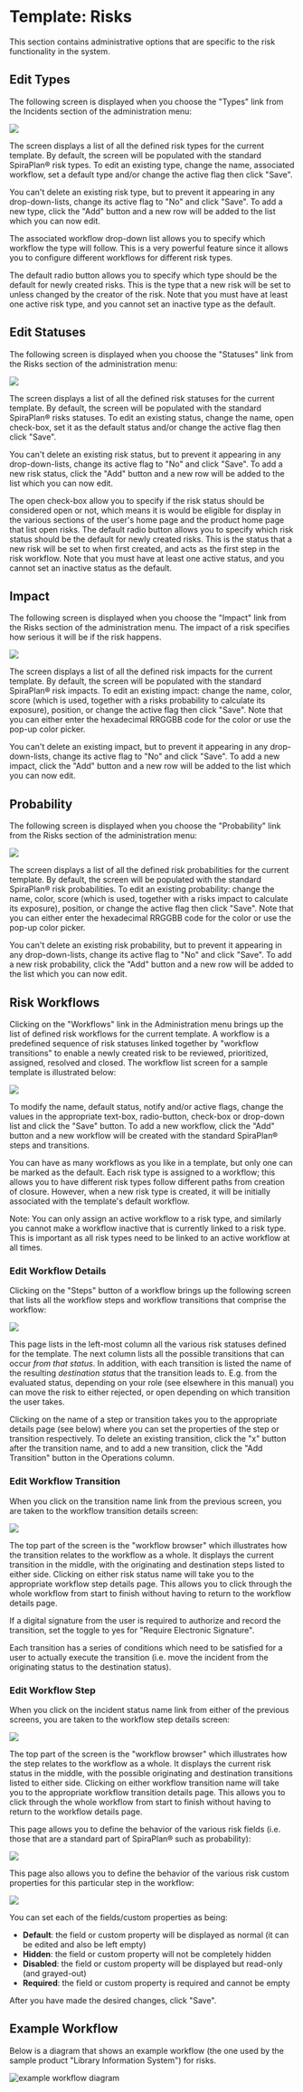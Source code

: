 # Template: Risks

This section contains administrative options that are specific to the risk functionality in the system.


## Edit Types

The following screen is displayed when you choose the "Types" link from the Incidents section of the administration menu:

![](img/Template_Risks_167.png)

The screen displays a list of all the defined risk types for the current template. By default, the screen will be populated with the standard SpiraPlan® risk types. To edit an existing type, change the name, associated workflow, set a default type and/or change the active flag then click "Save".

You can't delete an existing risk type, but to prevent it appearing in any drop-down-lists, change its active flag to "No" and click "Save". To add a new type, click the "Add" button and a new row will be added to the list which you can now edit.

The associated workflow drop-down list allows you to specify which workflow the type will follow. This is a very powerful feature since it allows you to configure different workflows for different risk types.

The default radio button allows you to specify which type should be the default for newly created risks. This is the type that a new risk will be set to unless changed by the creator of the risk. Note that you must have at least one active risk type, and you cannot set an inactive type as the default.


## Edit Statuses

The following screen is displayed when you choose the "Statuses" link from the Risks section of the administration menu:

![](img/Template_Risks_168.png)

The screen displays a list of all the defined risk statuses for the current template. By default, the screen will be populated with the standard SpiraPlan® risks statuses. To edit an existing status, change the name, open check-box, set it as the default status and/or change the active flag then click "Save".

You can't delete an existing risk status, but to prevent it appearing in any drop-down-lists, change its active flag to "No" and click "Save". To add a new risk status, click the "Add" button and a new row will be added to the list which you can now edit.

The open check-box allow you to specify if the risk status should be considered open or not, which means it is would be eligible for display in the various sections of the user's home page and the product home page that list open risks. The default radio button allows you to specify which risk status should be the default for newly created risks. This is the status that a new risk will be set to when first created, and acts as the first step in the risk workflow. Note that you must have at least one active status, and you cannot set an inactive status as the default.


## Impact

The following screen is displayed when you choose the "Impact" link from the Risks section of the administration menu. The impact of a risk specifies how serious it will be if the risk happens.

![](img/Template_Risks_169.png)

The screen displays a list of all the defined risk impacts for the current template. By default, the screen will be populated with the standard SpiraPlan® risk impacts. To edit an existing impact: change the name, color, score (which is used, together with a risks probability to calculate its exposure), position, or change the active flag then click "Save". Note that you can either enter the hexadecimal RRGGBB code for the color or use the pop-up color picker.

You can't delete an existing impact, but to prevent it appearing in any drop-down-lists, change its active flag to "No" and click "Save". To add a new impact, click the "Add" button and a new row will be added to the list which you can now edit.


## Probability

The following screen is displayed when you choose the "Probability" link from the Risks section of the administration menu:

![](img/Template_Risks_170.png)

The screen displays a list of all the defined risk probabilities for the current template. By default, the screen will be populated with the standard SpiraPlan® risk probabilities. To edit an existing probability:
change the name, color, score (which is used, together with a risks impact to calculate its exposure), position, or change the active flag then click "Save". Note that you can either enter the hexadecimal RRGGBB code for the color or use the pop-up color picker.

You can't delete an existing risk probability, but to prevent it appearing in any drop-down-lists, change its active flag to "No" and click "Save". To add a new risk probability, click the "Add" button and a new row will be added to the list which you can now edit.


## Risk Workflows

Clicking on the "Workflows" link in the Administration menu brings up the list of defined risk workflows for the current template. A workflow is a predefined sequence of risk statuses linked together by "workflow transitions" to enable a newly created risk to be reviewed, prioritized, assigned, resolved and closed. The workflow list screen for a sample template is illustrated below:

![](img/Template_Risks_171.png)

To modify the name, default status, notify and/or active flags, change the values in the appropriate text-box, radio-button, check-box or drop-down list and click the "Save" button. To add a new workflow, click the "Add" button and a new workflow will be created with the standard SpiraPlan® steps and transitions.

You can have as many workflows as you like in a template, but only one can be marked as the default. Each risk type is assigned to a workflow;
this allows you to have different risk types follow different paths from creation of closure. However, when a new risk type is created, it will be initially associated with the template's default workflow.

Note: You can only assign an active workflow to a risk type, and similarly you cannot make a workflow inactive that is currently linked to a risk type. This is important as all risk types need to be linked to an active workflow at all times.


### Edit Workflow Details

Clicking on the "Steps" button of a workflow brings up the following screen that lists all the workflow steps and workflow transitions that comprise the workflow:

![](img/Template_Risks_172.png)

This page lists in the left-most column all the various risk statuses defined for the template. The next column lists all the possible transitions that can occur *from that status*. In addition, with each transition is listed the name of the resulting *destination status* that the transition leads to. E.g. from the evaluated status, depending on your role (see elsewhere in this manual) you can move the risk to either rejected, or open depending on which transition the user takes.

Clicking on the name of a step or transition takes you to the appropriate details page (see below) where you can set the properties of the step or transition respectively. To delete an existing transition, click the "x" button after the transition name, and to add a new transition, click the "Add Transition" button in the Operations column.


### Edit Workflow Transition

When you click on the transition name link from the previous screen, you are taken to the workflow transition details screen:

![](img/Template_Risks_173.png)

The top part of the screen is the "workflow browser" which illustrates how the transition relates to the workflow as a whole. It displays the current transition in the middle, with the originating and destination steps listed to either side. Clicking on either risk status name will take you to the appropriate workflow step details page. This allows you to click through the whole workflow from start to finish without having to return to the workflow details page.

If a digital signature from the user is required to authorize and record the transition, set the toggle to yes for "Require Electronic Signature".

Each transition has a series of conditions which need to be satisfied for a user to actually execute the transition (i.e. move the incident from the originating status to the destination status).


### Edit Workflow Step

When you click on the incident status name link from either of the previous screens, you are taken to the workflow step details screen:

![](img/Template_Risks_174.png)

The top part of the screen is the "workflow browser" which illustrates how the step relates to the workflow as a whole. It displays the current risk status in the middle, with the possible originating and destination transitions listed to either side. Clicking on either workflow transition name will take you to the appropriate workflow transition details page. This allows you to click through the whole workflow from start to finish without having to return to the workflow details page.

This page allows you to define the behavior of the various risk fields (i.e. those that are a standard part of SpiraPlan® such as probability):

![](img/Template_Risks_175.png)

This page also allows you to define the behavior of the various risk custom properties for this particular step in the workflow:

![](img/Template_Risks_176.png)

You can set each of the fields/custom properties as being:

- **Default**: the field or custom property will be displayed as normal (it can be edited and also be left empty)
- **Hidden**: the field or custom property will not be completely hidden
- **Disabled**: the field or custom property will be displayed but read-only (and grayed-out)
- **Required**: the field or custom property is required and cannot be empty

After you have made the desired changes, click "Save".


## Example Workflow
Below is a diagram that shows an example workflow (the one used by the sample product "Library Information System") for risks.

![example workflow diagram](img/Template_Risks_WorkflowDiagram.png)